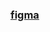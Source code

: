 ### [figma](https://www.figma.com/file/cKqGiWmmv8rKe8vcDPNIOi/Untitled?type=design&node-id=0-1&t=TsIYK1czgReFuRGG-0)


